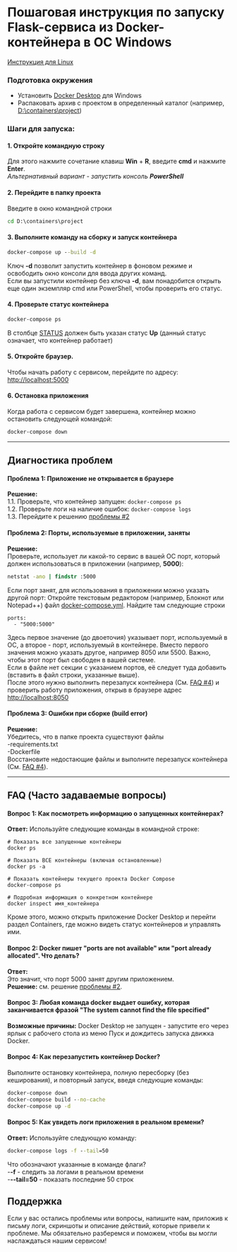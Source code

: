 # Пошаговая инструкция по запуску Flask-сервиса из Docker-контейнера в ОС Windows
[Инструкция для Linux](можно_подготовить_отдельно)

### Подготовка окружения
- Установить [Docker Desktop](https://www.docker.com/products/docker-desktop/) для Windows  
- Распаковать архив с проектом в определенный каталог (например, <ins>D:\containers\project</ins>)   
### Шаги для запуска:
#### 1. Откройте командную строку ####  
Для этого нажмите сочетание клавиш **Win** + **R**, введите **cmd** и нажмите **Enter**.  
*Альтернативный вариант - запустить консоль **PowerShell***

#### 2. Перейдите в папку проекта ####
Введите в окно командной строки
```cmd
cd D:\containers\project
```
#### 3. Выполните команду на сборку и запуск контейнера ####  
```cmd
docker-compose up --build -d
```  
Ключ **-d** позволит запустить контейнер в фоновом режиме и освободить окно консоли для ввода других команд.  
Если вы запустили контейнер без ключа **-d**, вам понадобится открыть еще один экземпляр cmd или PowerShell, чтобы проверить его статус.  

#### 4. Проверьте статус контейнера ####  
```cmd
docker-compose ps
```
В столбце <ins>STATUS</ins> должен быть указан статус **Up** (данный статус означает, что контейнер работает) 

#### 5. Откройте браузер. ####  
Чтобы начать работу с сервисом, перейдите по адресу: <http://localhost:5000>  

#### 6. Остановка приложения ####  
Когда работа с сервисом будет завершена, контейнер можно остановить следующей командой:  
```cmd
docker-compose down
```  
-------  
## Диагностика проблем ##
#### Проблема 1: Приложение не открывается в браузере ####  
**Решение:**  
1.1. Проверьте, что контейнер запущен: ```docker-compose ps```  
1.2. Проверьте логи на наличие ошибок: ```docker-compose logs```  
1.3. Перейдите к решению [проблемы #2](#проблема-2-порты-используемые-в-приложении-заняты)

#### Проблема 2: Порты, используемые в приложении, заняты ####
**Решение:**  
Проверьте, использует ли какой-то сервис в вашей ОС порт, который должен использоваться в приложении (например, **5000**):  
```cmd
netstat -ano | findstr :5000
```

Если порт занят, для использования в приложении можно указать другой порт:
Откройте текстовым редактором (например, Блокнот или Notepad++) файл <ins>docker-compose.yml</ins>. Найдите там следующие строки
```
ports:
  - "5000:5000" 
```  
Здесь первое значение (до двоеточия) указывает порт, используемый в ОС, а второе - порт, используемый в контейнере. Вместо первого значения можно указать другое, например 8050 или 5500. Важно, чтобы этот порт был свободен в вашей системе.  
Если в файле нет секции с указанием портов, её следует туда добавить (вставить в файл строки, указанные выше).  
После этого нужно выполнить перезапуск контейнера (См. [FAQ #4](#вопрос-4-как-перезапустить-контейнер-docker)) и проверить работу приложения, открыв в браузере адрес <http://localhost:8050>   

#### Проблема 3: Ошибки при сборке (build error) ####
**Решение:**  
Убедитесь, что в папке проекта существуют файлы  
-requirements.txt  
-Dockerfile  
Восстановите недостающие файлы и выполните перезапуск контейнера (См. [FAQ #4](#вопрос-4-как-перезапустить-контейнер-docker)).

------

## FAQ (Часто задаваемые вопросы) ##
#### Вопрос 1: Как посмотреть информацию о запущенных контейнерах? ####  
**Ответ:** Используйте следующие команды в командной строке:  
```
# Показать все запущенные контейнеры
docker ps

# Показать ВСЕ контейнеры (включая остановленные)
docker ps -a

# Показать контейнеры текущего проекта Docker Compose
docker-compose ps

# Подробная информация о конкретном контейнере
docker inspect имя_контейнера
```  
Кроме этого, можно открыть приложение Docker Desktop и перейти раздел Containers, где можно видеть статус контейнеров и управлять ими.  

#### Вопрос 2: Docker пишет "ports are not available" или "port already allocated". Что делать? ####  
**Ответ:**  
Это значит, что порт 5000 занят другим приложением.  
**Решение:** см. решение [проблемы #2](#проблема-2-порты-используемые-в-приложении-заняты).

#### Вопрос 3: Любая команда docker выдает ошибку, которая заканчивается фразой "The system cannot find the file specified" ####   
**Возможные причины:**
Docker Desktop не запущен - запустите его через ярлык с рабочего стола из меню Пуск и дождитесь запуска движка Docker.

#### Вопрос 4: Как перезапустить контейнер Docker? ####
Выполните остановку контейнера, полную пересборку (без кеширования), и повторный запуск, введя следующие команды:  
```cmd
docker-compose down
docker-compose build --no-cache
docker-compose up -d
```

#### Вопрос 5: Как увидеть логи приложения в реальном времени? ####
**Ответ:**
Используйте следующую команду:
```cmd
docker-compose logs -f --tail=50
``` 
Что обозначают указанные в команде флаги?  
-**-f** - следить за логами в реальном времени  
-**--tail=50** - показать последние 50 строк  

## Поддержка ##
Если у вас остались проблемы или вопросы, напишите нам, приложив к письму логи, скриншоты и описание действий, которые привели к проблеме. 
Мы обязательно разберемся и поможем, чтобы вы могли наслаждаться нашим сервисом!


